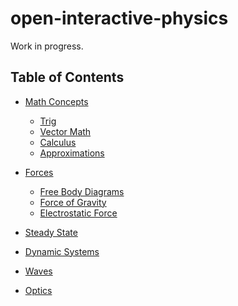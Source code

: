 # open-interactive-physics

Work in progress. 

## Table of Contents

<!-- MarkdownTOC depth=4 -->

- [Math Concepts](#mathconcepts)
    - [Trig](#trig)
    - [Vector Math](#vectormath)
    - [Calculus](#calculus)
    - [Approximations](#approximations)

- [Forces](#forces)
    - [Free Body Diagrams](#fbd)  
    - [Force of Gravity](#gravity)
    - [Electrostatic Force](#electrostatics)

- [Steady State](#netzero)

- [Dynamic Systems](#dynamic)

- [Waves](#waves)

- [Optics](#optics)

<!-- /MarkdownTOC -->

